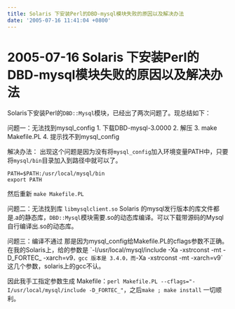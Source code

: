 ```yaml
---
title: Solaris 下安装Perl的DBD-mysql模块失败的原因以及解决办法
date: '2005-07-16 11:41:04 +0800'
---
```


# 2005-07-16  Solaris 下安装Perl的DBD-mysql模块失败的原因以及解决办法

Solaris下安装Perl的`DBD::Mysql`模块，已经出了两次问题了。现总结如下：

问题一：无法找到mysql\_config 1. 下载DBD-mysql-3.0000 2. 解压 3. make Makefile.PL 4. 提示找不到mysql\_config

解决办法： 出现这个问题是因为没有将`mysql_config`加入环境变量PATH中，只要将`mysql/bin`目录加入到路径中就可以了。

```text
PATH=$PATH:/usr/local/mysql/bin
export PATH
```

然后重新 `make Makefile.PL`

问题二：无法找到库 `libmysqlclient.so` Solaris 的mysql发行版本的库文件都是.a的静态库，`DBD::Mysql`模块需要.so的动态库编译。可以下载带源码的Mysql自行编译出.so的动态库。

问题三：编译不通过 那是因为mysql_config给Makefile.PL的cflags参数不正确。在我的Solaris上，给的参数是 \`-I/usr/local/mysql/include -Xa -xstrconst -mt -D\_FORTEC_ -xarch=v9`，gcc 版本是 3.4.0，而`-Xa -xstrconst -mt -xarch=v9\`这几个参数，solaris上的gcc不认。

因此我手工指定参数生成 Makefile：`perl Makefile.PL --cflags="-I/usr/local/mysql/include -D_FORTEC_"`，之后`make ; make install` 一切顺利。


